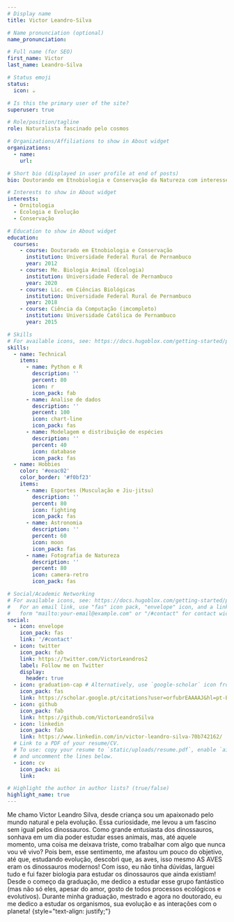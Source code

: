 ```yaml
---
# Display name
title: Victor Leandro-Silva

# Name pronunciation (optional)
name_pronunciation: 

# Full name (for SEO)
first_name: Victor 
last_name: Leandro-Silva

# Status emoji
status:
  icon: ☕️

# Is this the primary user of the site?
superuser: true

# Role/position/tagline
role: Naturalista fascinado pelo cosmos

# Organizations/Affiliations to show in About widget
organizations:
  - name: 
    url: 

# Short bio (displayed in user profile at end of posts)
bio: Doutorando em Etnobiologia e Conservação da Natureza com interesse em padrões de diversidade

# Interests to show in About widget
interests:
  - Ornitologia
  - Ecologia e Evolução
  - Conservação

# Education to show in About widget
education:
  courses:
    - course: Doutorado em Etnobiologia e Conservação
      institution: Universidade Federal Rural de Pernambuco 
      year: 2012
    - course: Me. Biologia Animal (Ecologia)
      institution: Universidade Federal de Pernambuco
      year: 2020
    - course: Lic. em Ciências Biológicas 
      institution: Universidade Federal Rural de Pernambuco
      year: 2018
    - course: Ciência da Computação (imcompleto) 
      institution: Universidade Católica de Pernambuco
      year: 2015

# Skills
# For available icons, see: https://docs.hugoblox.com/getting-started/page-builder/#icons
skills:
  - name: Technical
    items:
      - name: Python e R
        description: ''
        percent: 80
        icon: r
        icon_pack: fab
      - name: Analise de dados 
        description: ''
        percent: 100
        icon: chart-line
        icon_pack: fas
      - name: Modelagem e distribuição de espécies
        description: ''
        percent: 40
        icon: database
        icon_pack: fas
  - name: Hobbies
    color: '#eeac02'
    color_border: '#f0bf23'
    items:
      - name: Esportes (Musculação e Jiu-jitsu)
        description: ''
        percent: 80
        icon: fighting
        icon_pack: fas
      - name: Astronomia
        description: ''
        percent: 60
        icon: moon
        icon_pack: fas
      - name: Fotografia de Natureza
        description: ''
        percent: 80
        icon: camera-retro
        icon_pack: fas

# Social/Academic Networking
# For available icons, see: https://docs.hugoblox.com/getting-started/page-builder/#icons
#   For an email link, use "fas" icon pack, "envelope" icon, and a link in the
#   form "mailto:your-email@example.com" or "/#contact" for contact widget.
social:
  - icon: envelope
    icon_pack: fas
    link: '/#contact'
  - icon: twitter
    icon_pack: fab
    link: https://twitter.com/VictorLeandros2
    label: Follow me on Twitter
    display:
      header: true
  - icon: graduation-cap # Alternatively, use `google-scholar` icon from `ai` icon pack
    icon_pack: fas
    link: https://scholar.google.pt/citations?user=orfubrEAAAAJ&hl=pt-BR
  - icon: github
    icon_pack: fab
    link: https://github.com/VictorLeandroSilva
  - icon: linkedin
    icon_pack: fab
    link: https://www.linkedin.com/in/victor-leandro-silva-70b742162/
  # Link to a PDF of your resume/CV.
  # To use: copy your resume to `static/uploads/resume.pdf`, enable `ai` icons in `params.yaml`,
  # and uncomment the lines below.
  - icon: cv
    icon_pack: ai
    link: 

# Highlight the author in author lists? (true/false)
highlight_name: true
---
```


Me chamo Victor Leandro Silva, desde criança sou um apaixonado pelo mundo natural e pela evolução. Essa curiosidade, me levou a um fascino sem igual pelos dinossauros. Como grande entusiasta dos dinossauros, sonhava em um dia poder estudar esses animais, mas, até aquele momento, uma coisa me deixava triste, como trabalhar com algo que nunca vou vê vivo? Pois bem, esse sentimento, me afastou um pouco do objetivo, até que, estudando evolução, descobri que, as aves, isso mesmo AS AVES eram os dinossauros modernos! Com isso, eu não tinha dúvidas, larguei tudo e fui fazer biologia para estudar os dinossauros que ainda existiam! Desde o começo da graduação, me dedico a estudar esse grupo fantástico (mas não só eles, apesar do amor, gosto de todos processos ecológicos e evolutivos). Durante minha graduação, mestrado e agora no doutorado, eu me dedico a estudar os organismos, sua evolução e as interações com o planeta! 
{style="text-align: justify;"}
